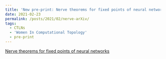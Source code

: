 ```yaml
---
title: 'New pre-print: Nerve theorems for fixed points of neural networks'
date: 2021-02-23
permalink: /posts/2021/02/nerve-arXiv/
tags:
  - CTLNs
  - 'Women In Computational Topology'
  - pre-print
---
```


<a href="https://arxiv.org/abs/2102.11437"> Nerve theorems for fixed points of neural networks</a>  
<script src="https://d3js.org/d3.v3.min.js"></script>
<svg></svg>
<script>
    var w = 1000;
    var h = 600;
    var linkDistance=200;
    var colors = d3.scale.category10(); <!--d3.scaleOrdinal(d3.schemeCategory10);-->
    var dataset = {
    nodes: [
	    {name: 'Adam'},
	    {name: 'Bob'},
	    {name: 'Carrie'},
	    {name: 'Donovan'},
	    {name: 'Edward'},
	    {name: 'Felicity'},
	    {name: 'George'},
	    {name: 'Hannah'},
	    {name: 'Iris'},
	    {name: 'Jerry'}
	    ],
    edges: [
    {source: 0, target: 1},
	    {source: 0, target: 2},
	    {source: 0, target: 3},
	    {source: 0, target: 4},
	    {source: 1, target: 5},
	    {source: 2, target: 5},
	    {source: 2, target: 5},
	    {source: 3, target: 4},
	    {source: 5, target: 8},
	    {source: 5, target: 9},
	    {source: 6, target: 7},
	    {source: 7, target: 8},
	    {source: 8, target: 9}
	    ]};
    var svg = d3.select("svg").attr({"width":w,"height":h});
    var force = d3.layout.force()
        .nodes(dataset.nodes)
        .links(dataset.edges)
        .size([w,h])
        .linkDistance([linkDistance])
        .charge([-500])
        .theta(0.1)
        .gravity(0.05)
        .start();
    var edges = svg.selectAll("line")
      .data(dataset.edges)
      .enter()
      .append("line")
      .attr('id',function(d,i) {return 'edge'+i})
      .attr('marker-end','url(#arrowhead)')
      .style('stroke',"#ccc")
      .style('pointer-events', "none");
    var nodes = svg.selectAll("circle")
      .data(dataset.nodes)
      .enter()
      .append("circle")
      .attr({'r':15})
      .style('fill',function(d,i){return colors(i);})
      .call(force.drag);
    var nodelabels = svg.selectAll(".nodelabel") 
       .data(dataset.nodes)
       .enter()
       .append("text")
       .attr({'x':function(d){return d.x;},
              'y':function(d){return d.y;},
              'class':'nodelabel',
              'stroke':"black"})
       .text(function(d){return d.name;});
    var edgepaths = svg.selectAll(".edgepath")
        .data(dataset.edges)
        .enter()
        .append("path")
        .attr({'d': function(d) {return 'M '+d.source.x+' '+d.source.y+' L '+ d.target.x +' '+d.target.y},
               'class':'edgepath',
               'fill-opacity':0,
               'stroke-opacity':0,
               'fill':'blue',
               'stroke':'red',
               'id':function(d,i) {return 'edgepath'+i}})
        .style("pointer-events", "none");
    var edgelabels = svg.selectAll(".edgelabel")
        .data(dataset.edges)
        .enter()
        .append('text')
        .style("pointer-events", "none")
        .attr({'class':'edgelabel',
               'id':function(d,i){return 'edgelabel'+i},
               'dx':80,
               'dy':0,
               'font-size':10,
               'fill':'#aaa'});
    edgelabels.append('textPath')
        .attr('xlink:href',function(d,i) {return '#edgepath'+i})
        .style("pointer-events", "none")
        .text(function(d,i){return 'label '+i});
    svg.append('defs').append('marker')
        .attr({'id':'arrowhead',
               'viewBox':'-0 -5 10 10',
               'refX':25,
               'refY':0,
               'orient':'auto',
               'markerWidth':10,
               'markerHeight':10,
               'xoverflow':'visible'})
        .append('svg:path')
            .attr('d', 'M 0,-5 L 10 ,0 L 0,5')
            .attr('fill', '#ccc')
            .attr('stroke','#ccc');
    force.on("tick", function(){
        edges.attr({"x1": function(d){return d.source.x;},
                    "y1": function(d){return d.source.y;},
                    "x2": function(d){return d.target.x;},
                    "y2": function(d){return d.target.y;}
        });
        nodes.attr({"cx":function(d){return d.x;},
                    "cy":function(d){return d.y;}
        });
        nodelabels.attr("x", function(d) { return d.x; }) 
                  .attr("y", function(d) { return d.y; });
        edgepaths.attr("d", function(d) { var path='M '+d.source.x+' '+d.source.y+' L '+ d.target.x +' '+d.target.y;
                                           return path});       
        edgelabels.attr('transform',function(d,i){
            if (d.target.x<d.source.x){
                bbox = this.getBBox();
                rx = bbox.x+bbox.width/2;
                ry = bbox.y+bbox.height/2;
                return 'rotate(180 '+rx+' '+ry+')';
                }
            else {
                return 'rotate(0)';
                }
        });
    });
</script>

